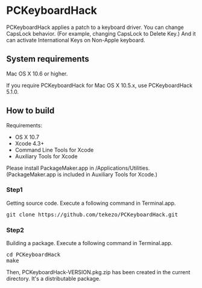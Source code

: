 PCKeyboardHack
==============

PCKeyboardHack applies a patch to a keyboard driver.
You can change CapsLock behavior. (For example, changing CapsLock to Delete Key.)
And it can activate International Keys on Non-Apple keyboard.


System requirements
-------------------

Mac OS X 10.6 or higher.

If you require PCKeyboardHack for Mac OS X 10.5.x, use PCKeyboardHack 5.1.0.


How to build
------------

Requirements:

* OS X 10.7
* Xcode 4.3+
* Command Line Tools for Xcode
* Auxiliary Tools for Xcode

Please install PackageMaker.app in /Applications/Utilities.
(PackageMaker.app is included in Auxiliary Tools for Xcode.)

### Step1

Getting source code.
Execute a following command in Terminal.app.

<pre>
git clone https://github.com/tekezo/PCKeyboardHack.git
</pre>

### Step2

Building a package.
Execute a following command in Terminal.app.

<pre>
cd PCKeyboardHack
make
</pre>

Then, PCKeyboardHack-VERSION.pkg.zip has been created in the current directory.
It's a distributable package.
